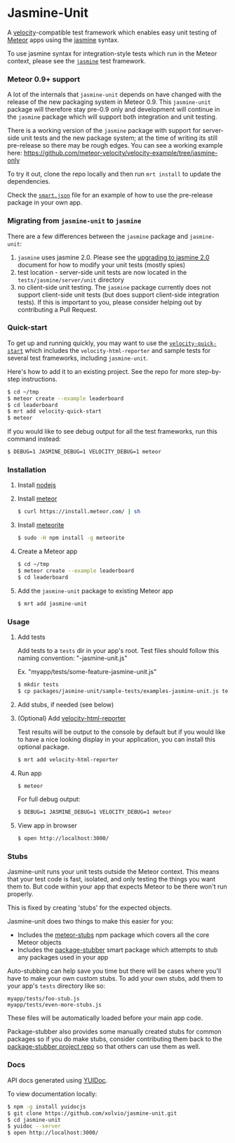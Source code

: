 # Jasmine-Unit

A [velocity](https://github.com/xolvio/velocity/)-compatible test framework which enables easy unit testing of [Meteor](https://www.meteor.com/) apps using the [jasmine](http://jasmine.github.io/) syntax.

To use jasmine syntax for integration-style tests which run in the Meteor context, please see the [`jasmine`](https://github.com/Sanjo/meteor-jasmine) test framework.


### Meteor 0.9+ support

A lot of the internals that `jasmine-unit` depends on have changed with the release of the new packaging system in Meteor 0.9.  This `jasmine-unit` package will therefore stay pre-0.9 only and development will continue in the `jasmine` package which will support both integration and unit testing.

There is a working version of the `jasmine` package with support for server-side unit tests and the new package system; at the time of writing its still pre-release so there may be rough edges.  You can see a working example here:  https://github.com/meteor-velocity/velocity-example/tree/jasmine-only

To try it out, clone the repo locally and then run `mrt install` to update the dependencies.

Check the [`smart.json`](https://github.com/meteor-velocity/velocity-example/blob/jasmine-only/smart.json) file for an example of how to use the pre-release package in your own app.

### Migrating from `jasmine-unit` to `jasmine`

There are a few differences between the `jasmine` package and `jasmine-unit`:


  1. `jasmine` uses jasmine 2.0.  Please see the [upgrading to jasmine 2.0](http://jasmine.github.io/2.0/upgrading.html) document for how to modify your unit tests (mostly spies)
  2. test location - server-side unit tests are now located in the `tests/jasmine/server/unit` directory
  3. no client-side unit testing.  The `jasmine` package currently does not support client-side unit tests (but does support client-side integration tests).  If this is important to you, please consider helping out by contributing a Pull Request.


### Quick-start

To get up and running quickly, you may want to use the [`velocity-quick-start`](https://github.com/alanning/meteor-velocity-quick-start) which includes the `velocity-html-reporter` and sample tests for several test frameworks, including `jasmine-unit`.

Here's how to add it to an existing project.  See the repo for more step-by-step instructions.

```sh
$ cd ~/tmp
$ meteor create --example leaderboard
$ cd leaderboard
$ mrt add velocity-quick-start
$ meteor
```

If you would like to see debug output for all the test frameworks, run this command instead:

```sh
$ DEBUG=1 JASMINE_DEBUG=1 VELOCITY_DEBUG=1 meteor
```



### Installation

1. Install [nodejs](http://nodejs.org/)
2. Install [meteor](https://www.meteor.com/)

    ```bash
    $ curl https://install.meteor.com/ | sh
    ```

3. Install [meteorite](https://github.com/oortcloud/meteorite/)

    ```bash
    $ sudo -H npm install -g meteorite
    ```

4. Create a Meteor app

    ```bash
    $ cd ~/tmp
    $ meteor create --example leaderboard
    $ cd leaderboard
    ```
5. Add the `jasmine-unit` package to existing Meteor app

    ```bash
    $ mrt add jasmine-unit
    ```


### Usage


1. Add tests
    
    Add tests to a `tests` dir in your app's root.  Test files should follow
    this naming convention: "<test name>-jasmine-unit.js"
    
    Ex. "myapp/tests/some-feature-jasmine-unit.js"
    
    ```bash
    $ mkdir tests
    $ cp packages/jasmine-unit/sample-tests/examples-jasmine-unit.js tests
    ```
    
2. Add stubs, if needed (see below)

3. (Optional) Add [velocity-html-reporter](https://github.com/rdickert/velocity-html-reporter/)

    Test results will be output to the console by default but if you would like to have a nice looking
    display in your application, you can install this optional package.
    
    ```bash
    $ mrt add velocity-html-reporter
    ```

4. Run app

    ```bash
    $ meteor
    ```

   For full debug output:
   ```bash
   $ DEBUG=1 JASMINE_DEBUG=1 VELOCITY_DEBUG=1 meteor
   ```

5. View app in browser

    ```bash
    $ open http://localhost:3000/
    ```
    

### Stubs

Jasmine-unit runs your unit tests outside the Meteor context.  This means that 
your test code is fast, isolated, and only testing the things you want them to.  But
code within your app that expects Meteor to be there won't run properly.

This is fixed by creating 'stubs' for the expected objects.

Jasmine-unit does two things to make this easier for you:

* Includes the [meteor-stubs](https://github.com/alanning/meteor-stubs) npm package which covers all the core Meteor objects
* Includes the [package-stubber](http://atmospherejs.com/package/package-stubber) smart package which attempts to stub any packages used in your app


Auto-stubbing can help save you time but there will be cases where you'll have 
to make your own custom stubs.  To add your own stubs, add them to your app's
`tests` directory like so:

```
myapp/tests/foo-stub.js
myapp/tests/even-more-stubs.js
```

These files will be automatically loaded before your main app code.

Package-stubber also provides some manually created stubs for common packages so if you do make stubs, consider contributing them back to the [package-stubber project repo](https://github.com/alanning/meteor-package-stubber/tree/master/package-stubber) so that others can use them as well.


### Docs

API docs generated using [YUIDoc](http://yui.github.com/yuidoc/).

To view documentation locally:

```bash
$ npm -g install yuidocjs
$ git clone https://github.com/xolvio/jasmine-unit.git
$ cd jasmine-unit
$ yuidoc --server
$ open http://localhost:3000/
```
